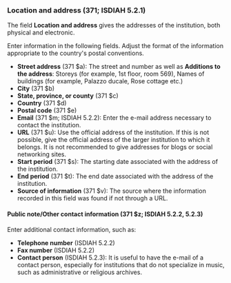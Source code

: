 ### Location and address (371; ISDIAH 5.2.1)

The field **Location and address** gives the addresses of the institution, both physical and electronic.

Enter information in the following fields. Adjust the format of the information appropriate to the country's postal conventions.

- **Street address** (371 $a): The street and number as well as **Additions to the address**: Storeys (for example, 1st floor, room 569), Names of buildings (for example, Palazzo ducale, Rose cottage etc.)  
- **City** (371 $b)
- **State, province, or county** (371 $c)
- **Country** (371 $d)
- **Postal code** (371 $e)
- **Email** (371 $m; ISDIAH 5.2.2): Enter the e-mail address necessary to contact the institution.
- **URL** (371 $u): Use the official address of the institution. If this is not possible, give the official address of the larger institution to which it belongs. It is not recommended to give addresses for blogs or social networking sites.
- **Start period** (371 $s): The starting date associated with the address of the institution.
- **End period** (371 $t): The end date associated with the address of the institution.
- **Source of information** (371 $v): The source where the information recorded in this field was found if not through a URL.

#### Public note/Other contact information (371 $z; ISDIAH 5.2.2, 5.2.3)

Enter additional contact information, such as:
- **Telephone number** (ISDIAH 5.2.2)
- **Fax number** (ISDIAH 5.2.2)
- **Contact person** (ISDIAH 5.2.3): It is useful to have the e-mail of a contact person, especially for institutions that do not specialize in music, such as administrative or religious archives.

